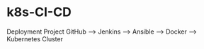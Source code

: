 # k8s-CI-CD
Deployment Project
GitHub --> Jenkins --> Ansible --> Docker --> Kubernetes Cluster
               
